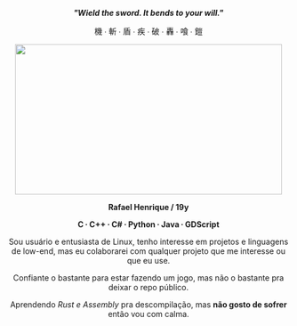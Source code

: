 <p align="center"><b><i>"Wield the sword. It bends to your will."</b></i></p>
<p align="center">機 ∙ 斬 ∙ 盾 ∙ 疾 ∙ 破 ∙ 轟 ∙ 喰 ∙ 鎧</p>
<p align="center"><img src="https://github.com/monadoenchant/monadoenchant/assets/89185603/29a03f51-1b97-4ff9-91c7-26df54322012" width="480" height="270"/></p>
<p align="center"><b>Rafael Henrique / 19y</b></p>
<p align="center"><b>C ∙ C++ ∙ C# ∙ Python ∙ Java ∙ GDScript</b></p>
<p align="center">Sou usuário e entusiasta de Linux, tenho interesse em projetos e linguagens de low-end, mas eu colaborarei com qualquer projeto que me interesse ou que eu use.</p>
<p align="center">Confiante o bastante para estar fazendo um jogo, mas não o bastante pra deixar o repo público.</p>
<p align="center">Aprendendo <i>Rust e Assembly</i> pra descompilação, mas <b> não gosto de sofrer</b> então vou com calma. 
